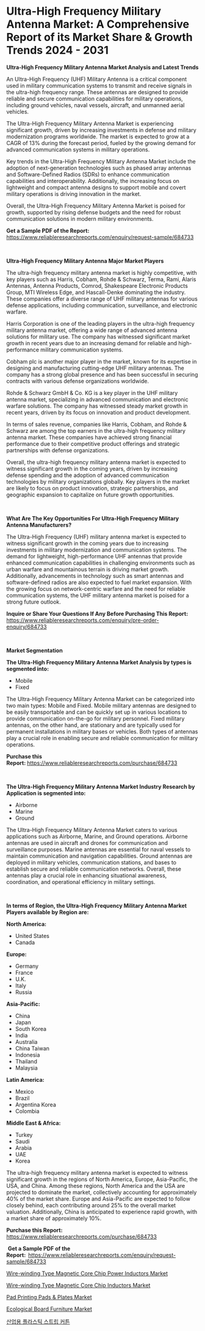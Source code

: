 <p><h1>Ultra-High Frequency Military Antenna Market: A Comprehensive Report of its Market Share & Growth Trends 2024 - 2031</h1></p><p><strong>Ultra-High Frequency Military Antenna Market Analysis and Latest Trends</strong></p>
<p><p>An Ultra-High Frequency (UHF) Military Antenna is a critical component used in military communication systems to transmit and receive signals in the ultra-high frequency range. These antennas are designed to provide reliable and secure communication capabilities for military operations, including ground vehicles, naval vessels, aircraft, and unmanned aerial vehicles.</p><p>The Ultra-High Frequency Military Antenna Market is experiencing significant growth, driven by increasing investments in defense and military modernization programs worldwide. The market is expected to grow at a CAGR of 13% during the forecast period, fueled by the growing demand for advanced communication systems in military operations.</p><p>Key trends in the Ultra-High Frequency Military Antenna Market include the adoption of next-generation technologies such as phased array antennas and Software-Defined Radios (SDRs) to enhance communication capabilities and interoperability. Additionally, the increasing focus on lightweight and compact antenna designs to support mobile and covert military operations is driving innovation in the market.</p><p>Overall, the Ultra-High Frequency Military Antenna Market is poised for growth, supported by rising defense budgets and the need for robust communication solutions in modern military environments.</p></p>
<p><strong>Get a Sample PDF of the Report:&nbsp;</strong> <a href="https://www.reliableresearchreports.com/enquiry/request-sample/684733">https://www.reliableresearchreports.com/enquiry/request-sample/684733</a></p>
<p>&nbsp;</p>
<p><strong>Ultra-High Frequency Military Antenna Major Market Players</strong></p>
<p><p>The ultra-high frequency military antenna market is highly competitive, with key players such as Harris, Cobham, Rohde & Schwarz, Terma, Rami, Alaris Antennas, Antenna Products, Comrod, Shakespeare Electronic Products Group, MTI Wireless Edge, and Hascall-Denke dominating the industry. These companies offer a diverse range of UHF military antennas for various defense applications, including communication, surveillance, and electronic warfare.</p><p>Harris Corporation is one of the leading players in the ultra-high frequency military antenna market, offering a wide range of advanced antenna solutions for military use. The company has witnessed significant market growth in recent years due to an increasing demand for reliable and high-performance military communication systems.</p><p>Cobham plc is another major player in the market, known for its expertise in designing and manufacturing cutting-edge UHF military antennas. The company has a strong global presence and has been successful in securing contracts with various defense organizations worldwide.</p><p>Rohde & Schwarz GmbH & Co. KG is a key player in the UHF military antenna market, specializing in advanced communication and electronic warfare solutions. The company has witnessed steady market growth in recent years, driven by its focus on innovation and product development.</p><p>In terms of sales revenue, companies like Harris, Cobham, and Rohde & Schwarz are among the top earners in the ultra-high frequency military antenna market. These companies have achieved strong financial performance due to their competitive product offerings and strategic partnerships with defense organizations.</p><p>Overall, the ultra-high frequency military antenna market is expected to witness significant growth in the coming years, driven by increasing defense spending and the adoption of advanced communication technologies by military organizations globally. Key players in the market are likely to focus on product innovation, strategic partnerships, and geographic expansion to capitalize on future growth opportunities.</p></p>
<p>&nbsp;</p>
<p><strong>What Are The Key Opportunities For Ultra-High Frequency Military Antenna Manufacturers?</strong></p>
<p><p>The Ultra-High Frequency (UHF) military antenna market is expected to witness significant growth in the coming years due to increasing investments in military modernization and communication systems. The demand for lightweight, high-performance UHF antennas that provide enhanced communication capabilities in challenging environments such as urban warfare and mountainous terrain is driving market growth. Additionally, advancements in technology such as smart antennas and software-defined radios are also expected to fuel market expansion. With the growing focus on network-centric warfare and the need for reliable communication systems, the UHF military antenna market is poised for a strong future outlook.</p></p>
<p><strong>Inquire or Share Your Questions If Any Before Purchasing This Report:</strong> <a href="https://www.reliableresearchreports.com/enquiry/pre-order-enquiry/684733">https://www.reliableresearchreports.com/enquiry/pre-order-enquiry/684733</a></p>
<p>&nbsp;</p>
<p><strong>Market Segmentation</strong></p>
<p><strong>The Ultra-High Frequency Military Antenna Market Analysis by types is segmented into:</strong></p>
<p><ul><li>Mobile</li><li>Fixed</li></ul></p>
<p><p>The Ultra-High Frequency Military Antenna Market can be categorized into two main types: Mobile and Fixed. Mobile military antennas are designed to be easily transportable and can be quickly set up in various locations to provide communication on-the-go for military personnel. Fixed military antennas, on the other hand, are stationary and are typically used for permanent installations in military bases or vehicles. Both types of antennas play a crucial role in enabling secure and reliable communication for military operations.</p></p>
<p><strong>Purchase this Report:&nbsp;</strong><a href="https://www.reliableresearchreports.com/purchase/684733">https://www.reliableresearchreports.com/purchase/684733</a></p>
<p>&nbsp;</p>
<p><strong>The Ultra-High Frequency Military Antenna Market Industry Research by Application is segmented into:</strong></p>
<p><ul><li>Airborne</li><li>Marine</li><li>Ground</li></ul></p>
<p><p>The Ultra-High Frequency Military Antenna Market caters to various applications such as Airborne, Marine, and Ground operations. Airborne antennas are used in aircraft and drones for communication and surveillance purposes. Marine antennas are essential for naval vessels to maintain communication and navigation capabilities. Ground antennas are deployed in military vehicles, communication stations, and bases to establish secure and reliable communication networks. Overall, these antennas play a crucial role in enhancing situational awareness, coordination, and operational efficiency in military settings.</p></p>
<p>&nbsp;</p>
<p><strong>In terms of Region, the Ultra-High Frequency Military Antenna Market Players available by Region are:</strong></p>
<p>
    <p> <strong> North America: </strong>
        <ul>
            <li>United States</li>
            <li>Canada</li>
        </ul>
        </p> 
    <p> <strong> Europe: </strong>
        <ul>
            <li>Germany</li>
            <li>France</li>
            <li>U.K.</li>
            <li>Italy</li>
            <li>Russia</li>
        </ul>
        </p> 
    <p> <strong> Asia-Pacific: </strong>
        <ul>
            <li>China</li>
            <li>Japan</li>
            <li>South Korea</li>
            <li>India</li>
            <li>Australia</li>
            <li>China Taiwan</li>
            <li>Indonesia</li>
            <li>Thailand</li>
            <li>Malaysia</li>
        </ul>
        </p> 
    <p> <strong> Latin America: </strong>
        <ul>
            <li>Mexico</li>
            <li>Brazil</li>
            <li>Argentina Korea</li>
            <li>Colombia</li>
        </ul>
        </p> 
    <p> <strong> Middle East & Africa: </strong>
        <ul>
            <li>Turkey</li>
            <li>Saudi</li>
            <li>Arabia</li>
            <li>UAE</li>
            <li>Korea</li>
        </ul>
    </p>
    </p>
<p><p>The ultra-high frequency military antenna market is expected to witness significant growth in the regions of North America, Europe, Asia-Pacific, the USA, and China. Among these regions, North America and the USA are projected to dominate the market, collectively accounting for approximately 40% of the market share. Europe and Asia-Pacific are expected to follow closely behind, each contributing around 25% to the overall market valuation. Additionally, China is anticipated to experience rapid growth, with a market share of approximately 10%.</p></p>
<p><strong>Purchase this Report: </strong><a href="https://www.reliableresearchreports.com/purchase/684733">https://www.reliableresearchreports.com/purchase/684733</a></p>
<p>&nbsp;<strong>Get a Sample PDF of the Report:&nbsp;&nbsp;</strong><a href="https://www.reliableresearchreports.com/enquiry/request-sample/684733">https://www.reliableresearchreports.com/enquiry/request-sample/684733</a></p>
<p><strong></strong></p>
<p><p><a href="https://boundless-drawbridge-702.notion.site/Wire-winding-Type-Magnetic-Core-Chip-Power-Inductors-Market-Size-Share-Trends-Analysis-Report-By--4e2812e2744a4a82879803539759aa3a">Wire-winding Type Magnetic Core Chip Power Inductors Market</a></p><p><a href="https://gamy-alyssum-396.notion.site/Wire-winding-Type-Magnetic-Core-Chip-Inductors-Market-Size-Growth-and-Forecast-from-2024-2031-21ee6f0d05804158a58f6245b8884b99">Wire-winding Type Magnetic Core Chip Inductors Market</a></p><p><a href="https://view.publitas.com/reportprime-1/pad-printing-pads-plates-market-research-report-provides-critical-insights-that-can-help-shape-business-development-and-investment-strategies/">Pad Printing Pads & Plates Market</a></p><p><a href="https://view.publitas.com/reportprime-1/ecological-board-furniture-market-growth-market-trends-covid-19-impact-and-forecasts-for-period-from-2024-2031/">Ecological Board Furniture Market</a></p><p><a href="https://medium.com/@mamdouh_alnadi/2024-2031-%EA%B8%B0%EA%B0%84%EC%9D%84-%EC%98%88%EC%B8%A1%ED%95%9C-%EC%82%B0%EC%97%85%EC%9A%A9-%ED%94%8C%EB%9D%BC%EC%8A%A4%ED%8B%B1-%EC%8A%A4%ED%8A%B8%EB%A6%BD-%EC%BB%A4%ED%8A%BC-%EC%8B%9C%EC%9E%A5-%EB%8F%99%ED%96%A5-%EB%B0%8F-%EC%8B%9C%EC%9E%A5-%EB%B6%84%EC%84%9D-76f135b63e29">산업용 플라스틱 스트립 커튼</a></p></p>